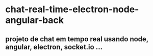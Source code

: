 # chat-real-time-electron-node-angular-back

## projeto de chat em tempo real usando node, angular, electron, socket.io ... 
